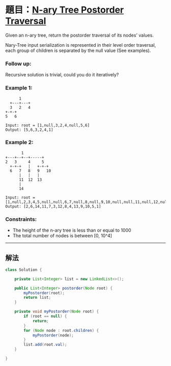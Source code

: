 # 題目：[N-ary Tree Postorder Traversal](https://leetcode.com/problems/n-ary-tree-postorder-traversal)

Given an n-ary tree, return the postorder traversal of its nodes' values.

Nary-Tree input serialization is represented in their level order traversal, each group of children is separated by the null value (See examples).

### **Follow up:**

Recursive solution is trivial, could you do it iteratively?

### **Example 1:**

```
      1
  +---+---+
  3   2   4
+-+-+
5   6

Input: root = [1,null,3,2,4,null,5,6]
Output: [5,6,3,2,4,1]
```

### **Example 2:**

```
       1
+---+--+--+-----+
2   3     4     5
  +-+-+   |   +-+-+
  6   7   8   9   10
      |   |   |
      11  12  13
      |
      14

Input: root = [1,null,2,3,4,5,null,null,6,7,null,8,null,9,10,null,null,11,null,12,null,13,null,null,14]
Output: [2,6,14,11,7,3,12,8,4,13,9,10,5,1]
```

### **Constraints:**

- The height of the n-ary tree is less than or equal to 1000
- The total number of nodes is between [0, 10^4]

---

## 解法

```java
class Solution {

    private List<Integer> list = new LinkedList<>();

    public List<Integer> postorder(Node root) {
        myPostorder(root);
        return list;
    }

    private void myPostorder(Node root) {
        if (root == null) {
            return;
        }
        for (Node node : root.children) {
            myPostorder(node);
        }
        list.add(root.val);
    }

}
```
